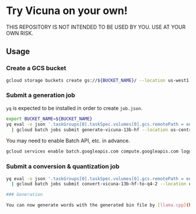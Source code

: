 # Try Vicuna on your own!

THIS REPOSITORY IS NOT INTENDED TO BE USED BY YOU.
USE AT YOUR OWN RISK.

## Usage

### Create a GCS bucket

```sh
gcloud storage buckets create gs://${BUCKET_NAME}/ --location us-west1
```

### Submit a generation job

`yq` is expected to be installed in order to create `job.json`.

```sh
export BUCKET_NAME=${BUCKET_NAME}
yq eval -o json '.taskGroups[0].taskSpec.volumes[0].gcs.remotePath = env(BUCKET_NAME)' generate-vicuna-13b-hf.job.yaml \
  | gcloud batch jobs submit generate-vicuna-13b-hf --location us-central1 --config -
```

You may need to enable Batch API, etc. in advance.

```sh
gcloud services enable batch.googleapis.com compute.googleapis.com logging.googleapis.com
```

### Submit a conversion & quantization job

```sh
yq eval -o json '.taskGroups[0].taskSpec.volumes[0].gcs.remotePath = env(BUCKET_NAME)' convert-vicuna-13b-hf-to-q4_2.job.yaml \
  | gcloud batch jobs submit convert-vicuna-13b-hf-to-q4-2 --location us-central1 --config -

### Generation

You can now generate words with the generated bin file by [llama.cpp](https://github.com/ggerganov/llama.cpp).
